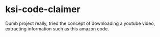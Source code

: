# ksi-code-claimer
Dumb project really, tried the concept of downloading a youtube video, extracting information such as this amazon code.
